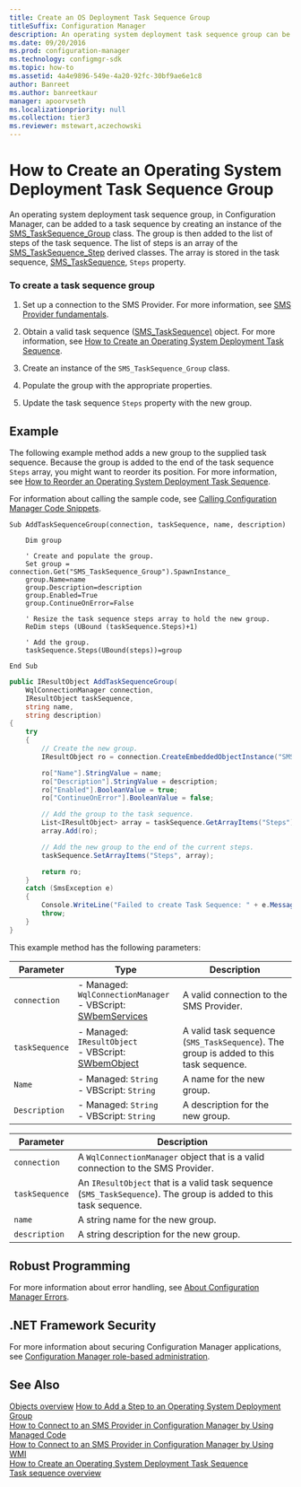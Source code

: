 ```yaml
---
title: Create an OS Deployment Task Sequence Group
titleSuffix: Configuration Manager
description: An operating system deployment task sequence group can be added to a task sequence by creating an instance of the SMS_TaskSequence_Group class.
ms.date: 09/20/2016
ms.prod: configuration-manager
ms.technology: configmgr-sdk
ms.topic: how-to
ms.assetid: 4a4e9896-549e-4a20-92fc-30bf9ae6e1c8
author: Banreet
ms.author: banreetkaur
manager: apoorvseth
ms.localizationpriority: null
ms.collection: tier3
ms.reviewer: mstewart,aczechowski
---
```

# How to Create an Operating System Deployment Task Sequence Group
An operating system deployment task sequence group, in Configuration Manager, can be added to a task sequence by creating an instance of the [SMS_TaskSequence_Group](../../develop/reference/osd/sms_tasksequence_group-server-wmi-class.md) class. The group is then added to the list of steps of the task sequence. The list of steps is an array of the [SMS_TaskSequence_Step](../../develop/reference/osd/sms_tasksequence_step-server-wmi-class.md) derived classes. The array is stored in the task sequence, [SMS_TaskSequence](../../develop/reference/osd/sms_tasksequence-server-wmi-class.md), `Steps` property.  

### To create a task sequence group  

1.  Set up a connection to the SMS Provider. For more information, see [SMS Provider fundamentals](../core/understand/sms-provider-fundamentals.md).  

2.  Obtain a valid task sequence ([SMS_TaskSequence)](../../develop/reference/osd/sms_tasksequence-server-wmi-class.md) object. For more information, see [How to Create an Operating System Deployment Task Sequence](../../develop/osd/how-to-create-an-operating-system-deployment-task-sequence.md).  

3.  Create an instance of the `SMS_TaskSequence_Group` class.  

4.  Populate the group with the appropriate properties.  

5.  Update the task sequence `Steps` property with the new group.  

## Example  
 The following example method adds a new group to the supplied task sequence. Because the group is added to the end of the task sequence `Steps` array, you might want to reorder its position. For more information, see [How to Reorder an Operating System Deployment Task Sequence](../../develop/osd/how-to-reorder-an-operating-system-deployment-task-sequence.md).  

 For information about calling the sample code, see [Calling Configuration Manager Code Snippets](../../develop/core/understand/calling-code-snippets.md).  

```vbs  
Sub AddTaskSequenceGroup(connection, taskSequence, name, description)  

    Dim group    

    ' Create and populate the group.  
    Set group = connection.Get("SMS_TaskSequence_Group").SpawnInstance_  
    group.Name=name  
    group.Description=description  
    group.Enabled=True  
    group.ContinueOnError=False  

    ' Resize the task sequence steps array to hold the new group.  
    ReDim steps (UBound (taskSequence.Steps)+1)    

    ' Add the group.  
    taskSequence.Steps(UBound(steps))=group  

End Sub  
```  

```c#  
public IResultObject AddTaskSequenceGroup(  
    WqlConnectionManager connection,   
    IResultObject taskSequence,   
    string name,   
    string description)  
{  
    try  
    {  
        // Create the new group.  
        IResultObject ro = connection.CreateEmbeddedObjectInstance("SMS_TaskSequence_Group");  

        ro["Name"].StringValue = name;  
        ro["Description"].StringValue = description;  
        ro["Enabled"].BooleanValue = true;  
        ro["ContinueOnError"].BooleanValue = false;  

        // Add the group to the task sequence.  
        List<IResultObject> array = taskSequence.GetArrayItems("Steps");  
        array.Add(ro);  

        // Add the new group to the end of the current steps.  
        taskSequence.SetArrayItems("Steps", array);  

        return ro;  
    }  
    catch (SmsException e)  
    {  
        Console.WriteLine("Failed to create Task Sequence: " + e.Message);  
        throw;  
    }  
}  
```  

 This example method has the following parameters:  

|Parameter|Type|Description|  
|---------------|----------|-----------------|  
|`connection`|-   Managed: `WqlConnectionManager`<br />-   VBScript: [SWbemServices](/windows/win32/wmisdk/swbemservices)|A valid connection to the SMS Provider.|  
|`taskSequence`|-   Managed: `IResultObject`<br />-   VBScript: [SWbemObject](/windows/win32/wmisdk/swbemobject)|A valid task sequence (`SMS_TaskSequence`). The group is added to this task sequence.|  
|`Name`|-   Managed: `String`<br />-   VBScript: `String`|A name for the new group.|  
|`Description`|-   Managed: `String`<br />-   VBScript: `String`|A description for the new group.|  

|Parameter|Description|  
|---------------|-----------------|  
|`connection`|A `WqlConnectionManager` object that is a valid connection to the SMS Provider.|  
|`taskSequence`|An `IResultObject` that is a valid task sequence (`SMS_TaskSequence`). The group is added to this task sequence.|  
|`name`|A string name for the new group.|  
|`description`|A string description for the new group.|  

## Robust Programming  
 For more information about error handling, see [About Configuration Manager Errors](../../develop/core/understand/about-configuration-manager-errors.md).  

## .NET Framework Security  
 For more information about securing Configuration Manager applications, see [Configuration Manager role-based administration](../../develop/core/servers/configure/role-based-administration.md).  

## See Also  
 [Objects overview](../core/understand/configuration-manager-objects-overview.md)
 [How to Add a Step to an Operating System Deployment Group](../../develop/osd/how-to-add-a-step-to-an-operating-system-deployment-group.md)   
 [How to Connect to an SMS Provider in Configuration Manager by Using Managed Code](../../develop/core/understand/how-to-connect-to-an-sms-provider-by-using-managed-code.md)   
 [How to Connect to an SMS Provider in Configuration Manager by Using WMI](../../develop/core/understand/how-to-connect-to-an-sms-provider-in-configuration-manager-by-using-wmi.md)   
 [How to Create an Operating System Deployment Task Sequence](../../develop/osd/how-to-create-an-operating-system-deployment-task-sequence.md)   
 [Task sequence overview](operating-system-deployment-task-sequences-overview.md)
